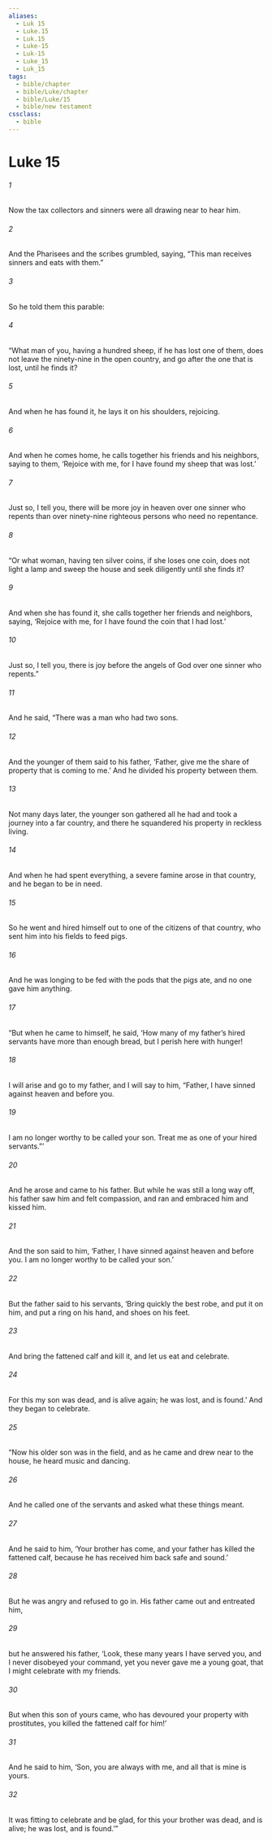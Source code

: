```yaml
---
aliases:
  - Luk 15
  - Luke.15
  - Luk.15
  - Luke-15
  - Luk-15
  - Luke_15
  - Luk_15
tags:
  - bible/chapter
  - bible/Luke/chapter
  - bible/Luke/15
  - bible/new testament
cssclass:
  - bible
---
```


# Luke 15

###### 1
Now the tax collectors and sinners were all drawing near to hear him.
###### 2
And the Pharisees and the scribes grumbled, saying, “This man receives sinners and eats with them.”
###### 3
So he told them this parable:
###### 4
“What man of you, having a hundred sheep, if he has lost one of them, does not leave the ninety-nine in the open country, and go after the one that is lost, until he finds it?
###### 5
And when he has found it, he lays it on his shoulders, rejoicing.
###### 6
And when he comes home, he calls together his friends and his neighbors, saying to them, ‘Rejoice with me, for I have found my sheep that was lost.’
###### 7
Just so, I tell you, there will be more joy in heaven over one sinner who repents than over ninety-nine righteous persons who need no repentance.
###### 8
“Or what woman, having ten silver coins,    if she loses one coin, does not light a lamp and sweep the house and seek diligently until she finds it?
###### 9
And when she has found it, she calls together her friends and neighbors, saying, ‘Rejoice with me, for I have found the coin that I had lost.’
###### 10
Just so, I tell you, there is joy before the angels of God over one sinner who repents.”
###### 11
And he said, “There was a man who had two sons.
###### 12
And the younger of them said to his father, ‘Father, give me the share of property that is coming to me.’ And he divided his property between them.
###### 13
Not many days later, the younger son gathered all he had and took a journey into a far country, and there he squandered his property in reckless living.
###### 14
And when he had spent everything, a severe famine arose in that country, and he began to be in need.
###### 15
So he went and hired himself out to  one of the citizens of that country, who sent him into his fields to feed pigs.
###### 16
And he was longing to be fed with the pods that the pigs ate, and no one gave him anything.
###### 17
“But     when he     came to himself, he said, ‘How many of my father’s hired servants have more than enough bread, but I perish here with hunger!
###### 18
I will arise and go to my father, and I will say to him, “Father, I have sinned against heaven and before you.
###### 19
I am no longer worthy to be called your son. Treat me as one of your hired servants.”’
###### 20
And he arose and came to his father. But while he was still a long way off, his father saw him and felt compassion, and ran and embraced him and kissed him.
###### 21
And the son said to him, ‘Father, I have sinned against heaven and before you. I am no longer worthy to be called your son.’
###### 22
But the father said to his servants,  ‘Bring quickly the best robe, and put it on him, and put a ring on his hand, and shoes on his feet.
###### 23
And bring the fattened calf and kill it, and let us eat and celebrate.
###### 24
For this my son was dead, and is alive again; he was lost, and is found.’ And they began to celebrate.
###### 25
“Now his older son was in the field, and as he came and drew near to the house, he heard music and dancing.
###### 26
And he called one of the servants and asked what these things meant.
###### 27
And he said to him, ‘Your brother has come, and your father has killed the fattened calf, because he has received him back safe and sound.’
###### 28
But he was angry and refused to go in. His father came out and entreated him,
###### 29
but he answered his father, ‘Look, these many years I have served you, and I never disobeyed your command, yet you never gave me a young goat, that I might celebrate with my friends.
###### 30
But when this son of yours came, who has devoured your property with prostitutes, you killed the fattened calf for him!’
###### 31
And he said to him, ‘Son, you are always with me, and all that is mine is yours.
###### 32
It was fitting to celebrate and be glad, for this your brother was dead, and is alive; he was lost, and is found.’”



